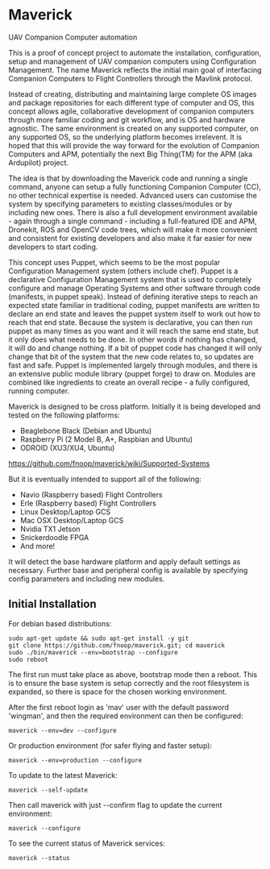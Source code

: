 # Maverick
UAV Companion Computer automation

This is a proof of concept project to automate the installation, configuration, setup and management of UAV companion computers using Configuration Management.  The name Maverick reflects the initial main goal of interfacing Companion Computers to Flight Controllers through the Mavlink protocol.

Instead of creating, distributing and maintaining large complete OS images and package repositories for each different type of computer and OS, this concept allows agile, collaborative development of companion computers through more familiar coding and git workflow, and is OS and hardware agnostic.  The same environment is created on any supported computer, on any supported OS, so the underlying platform becomes irrelevent.  It is hoped that this will provide the way forward for the evolution of Companion Computers and APM, potentially the next Big Thing(TM) for the APM (aka Ardupilot) project.

The idea is that by downloading the Maverick code and running a single command, anyone can setup a fully functioning Companion Computer (CC), no other technical expertise is needed.  Advanced users can customise the system by specifying parameters to existing classes/modules or by including new ones.  There is also a full development environment available - again through a single command - including a full-featured IDE and APM, Dronekit, ROS and OpenCV code trees, which will make it more convenient and consistent for existing developers and also make it far easier for new developers to start coding. 

This concept uses Puppet, which seems to be the most popular Configuration Management system (others include chef).  Puppet is a declarative Configuration Management system that is used to completely configure and manage Operating Systems and other software through code (manifests, in puppet speak).  Instead of defining iterative steps to reach an expected state familiar in traditional coding, puppet manifests are written to declare an end state and leaves the puppet system itself to work out how to reach that end state.  Because the system is declarative, you can then run puppet as many times as you want and it will reach the same end state, but it only does what needs to be done.  In other words if nothing has changed, it will do and change nothing.  If a bit of puppet code has changed it will only change that bit of the system that the new code relates to, so updates are fast and safe.  Puppet is implemented largely through modules, and there is an extensive public module library (puppet forge) to draw on.  Modules are combined like ingredients to create an overall recipe - a fully configured, running computer.

Maverick is designed to be cross platform.  Initially it is being developed and tested on the following platforms:
 - Beaglebone Black (Debian and Ubuntu)
 - Raspberry Pi (2 Model B, A+, Raspbian and Ubuntu)
 - ODROID (XU3/XU4, Ubuntu)

https://github.com/fnoop/maverick/wiki/Supported-Systems

But it is eventually intended to support all of the following:
 - Navio (Raspberry based) Flight Controllers
 - Erle (Raspberry based) Flight Controllers
 - Linux Desktop/Laptop GCS
 - Mac OSX Desktop/Laptop GCS
 - Nvidia TX1 Jetson
 - Snickerdoodle FPGA
 - And more!

It will detect the base hardware platform and apply default settings as necessary.  Further base and peripheral config is available by specifying config parameters and including new modules.

Initial Installation
--------------------
For debian based distributions:
```
sudo apt-get update && sudo apt-get install -y git
git clone https://github.com/fnoop/maverick.git; cd maverick
sudo ./bin/maverick --env=bootstrap --configure
sudo reboot
```
The first run must take place as above, bootstrap mode then a reboot.  This is to ensure the base system is setup correctly and the root filesystem is expanded, so there is space for the chosen working environment.

After the first reboot login as 'mav' user with the default password 'wingman', and then the required environment can then be configured:
```
maverick --env=dev --configure
```
Or production environment (for safer flying and faster setup):
```
maverick --env=production --configure
```
To update to the latest Maverick:
```
maverick --self-update
```
Then call maverick with just --confirm flag to update the current environment:
```
maverick --configure
```
To see the current status of Maverick services:
```
maverick --status
```